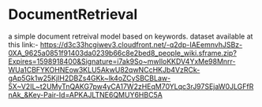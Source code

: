 # DocumentRetrieval
a simple document retreival model based on keywords. 
dataset available at this link:- https://d3c33hcgiwev3.cloudfront.net/-q2dp-IAEemnvhJSBz-0XA_9625a0851f91403da0239b66c8e2bed8_people_wiki.sframe.zip?Expires=1598918400&Signature=i7ak9So~mwIloKKDV4YxMe98Mnrr-WUa1CBFYKOHNEow3KLU5AkwU82qwNCcHKJb4VzRCk-gAp5Gk1w25KjIH2DBZs4GKk~lk4oZCySBCBLaw-5X~V2IL~t2UMyTnQAKG7pw4yCA17W2zHEqM70YLqc3rJ97SEjaW0JLGFfRnAk_&Key-Pair-Id=APKAJLTNE6QMUY6HBC5A
